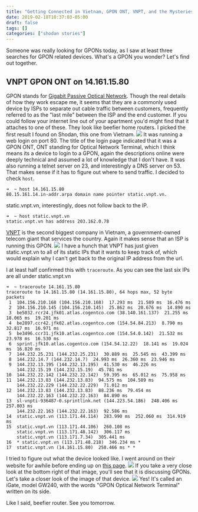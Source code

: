 ```yaml
---
title: "Getting Connected in Vietnam, GPON ONT, VNPT, and the Mysteries of DNS Addressing"
date: 2019-02-18T10:37:03-05:00
draft: false
tags: []
categories: ["shodan stories"]
---
```


Someone was really looking for GPONs today, as I saw at least three searches for GPON related devices. What's a GPON you wonder? Let's find out together.

## VNPT GPON ONT on 14.161.15.80
GPON stands for [Gigabit Passive Optical Network](https://www.multicominc.com/solutions/technologies/gpon/). Though the real details of how they work escape me, it seems that they are a commonly used device by ISPs to separate out cable traffic between customers, frequently referred to as the "last mile" between the ISP and the end customer. If you could follow your internet line out of your apartment you'd might find that it attaches to one of these. They look like beefier home routers. I picked the first result I found on Shodan, this one from Vietnam.
![](/images/100Days/Day46/firstlook.png)
It was running a web login on port 80. The title of the login page indicated that it was a GPON ONT, ONT standing for Optical Network Terminal, which I think means its a device to login to a GPON, again the descriptions online were deeply technical and assumed a lot of knowledge that I don't have. It was also running a telnet server on 23, and interestingly a DNS server on 53. That makes sense if it has to figure out where to send traffic. I decided to check `host`.

```
➜  ~ host 14.161.15.80
80.15.161.14.in-addr.arpa domain name pointer static.vnpt.vn.
```
static.vnpt.vn, interestingly, does not follow back to the IP.
```
➜  ~ host static.vnpt.vn
static.vnpt.vn has address 203.162.0.78
```

[VNPT](https://en.wikipedia.org/wiki/VNPT) is the second biggest company in Vietnam, a government-owned telecom giant that services the country. Again it makes sense that an ISP is running this GPON.
![](/images/100Days/Day46/vnptb.png)
I have a hunch that VNPT has just given static.vnpt.vn to all of its static IPs that it wants to keep track of, which would explain why I can't get back to the original IP address from the url.

I at least half confirmed this with `traceroute`. As you can see the last six IPs are all under static.vnpt.vn

```
➜  ~ traceroute 14.161.15.80
traceroute to 14.161.15.80 (14.161.15.80), 64 hops max, 52 byte packets
 1  104.156.210.168 (104.156.210.168)  17.293 ms  21.589 ms  16.476 ms
 2  104.156.210.145 (104.156.210.145)  25.862 ms  20.676 ms  14.890 ms
 3  be5032.rcr24.jfk01.atlas.cogentco.com (38.140.161.137)  21.255 ms  18.065 ms  19.201 ms
 4  be2897.ccr42.jfk02.atlas.cogentco.com (154.54.84.213)  8.790 ms  32.817 ms  16.971 ms
 5  be3496.ccr31.jfk10.atlas.cogentco.com (154.54.0.142)  21.532 ms  23.978 ms  16.530 ms
 6  sprint.jfk10.atlas.cogentco.com (154.54.12.22)  18.141 ms  19.024 ms  16.820 ms
 7  144.232.25.231 (144.232.25.231)  30.889 ms  25.545 ms  43.399 ms
 8  144.232.14.7 (144.232.14.7)  24.993 ms  26.360 ms  23.946 ms
 9  144.232.13.195 (144.232.13.195)  41.530 ms  46.226 ms
    144.232.15.19 (144.232.15.19)  45.781 ms
10  144.232.22.142 (144.232.22.142)  59.395 ms  65.012 ms  75.958 ms
11  144.232.13.83 (144.232.13.83)  94.575 ms  104.589 ms
    144.232.22.229 (144.232.22.229)  71.012 ms
12  144.232.13.83 (144.232.13.83)  88.236 ms  79.454 ms
    144.232.22.163 (144.232.22.163)  84.890 ms
13  sl-vnpti-936487-0.sprintlink.net (144.223.54.186)  248.406 ms  257.803 ms
    144.232.22.163 (144.232.22.163)  92.586 ms
14  static.vnpt.vn (113.171.44.114)  283.990 ms  252.060 ms  314.919 ms
15  static.vnpt.vn (113.171.44.106)  260.108 ms
    static.vnpt.vn (113.171.48.142)  306.117 ms
    static.vnpt.vn (113.171.7.34)  305.441 ms
16  * static.vnpt.vn (113.171.48.218)  346.234 ms *
17  static.vnpt.vn (14.161.15.80)  258.466 ms * *
```

I tried to figure out what the device looked like. I went around on their website for awhile before ending up on [this page](http://www.vnpt-technology.vn/ViewDetailContentAction?categoryId=56&contentId=304).
![](/images/100Days/Day46/vnpta.png)
If you take a very close look at the bottom right of that image, you'll see that it is discussing GPONs. Let's take a closer look of the image of that device.
![](/images/100Days/Day46/GW240.png)
Yes! It's called an iGate, model GW240, with the words "GPON Optical Network Terminal" written on its side.

Like I said, beefier router. See you tomorrow.
